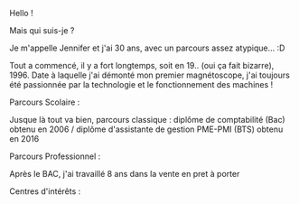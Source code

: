 Hello !

Mais qui suis-je ?

Je m'appelle Jennifer et j'ai 30 ans, avec un parcours assez atypique... :D

Tout a commencé, il y a fort longtemps, soit en 19.. (oui ça fait bizarre), 1996. Date à laquelle j'ai démonté mon premier magnétoscope, j'ai toujours été passionnée par la technologie et le fonctionnement des machines !

Parcours Scolaire :

Jusque là tout va bien, parcours classique : diplôme de comptabilité (Bac) obtenu en 2006 / diplôme d'assistante de gestion PME-PMI (BTS) obtenu en 2016

Parcours Professionnel :

Après le BAC, j'ai travaillé 8 ans dans la vente en pret à porter 

Centres d'intérêts :


